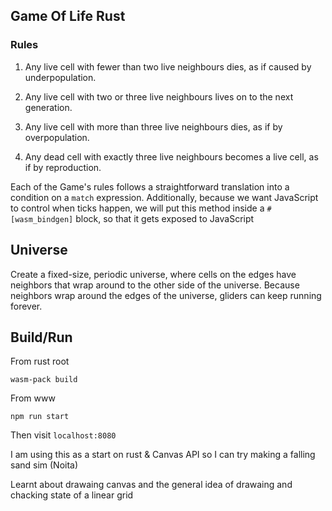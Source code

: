 ## Game Of Life Rust  
### Rules
1. Any live cell with fewer than two live neighbours dies, as if caused by underpopulation.

2. Any live cell with two or three live neighbours lives on to the next generation.

3. Any live cell with more than three live neighbours dies, as if by overpopulation.

4. Any dead cell with exactly three live neighbours becomes a live cell, as if by reproduction.

Each of the Game's rules follows a straightforward translation into a condition on a `match` expression. Additionally, 
because we want JavaScript to control when ticks happen, we will put this method inside a `#[wasm_bindgen]` block, so that it gets exposed to JavaScript

## Universe
Create a fixed-size, periodic universe, where cells on the edges have neighbors that wrap around to the other 
side of the universe. Because neighbors wrap around the edges of the universe, gliders can keep running forever.

## Build/Run

From rust root
```
wasm-pack build
```
From www
```
npm run start
```
Then visit `localhost:8080`

I am using this as a start on rust & Canvas API so I can try making a falling sand sim (Noita)

Learnt about drawaing canvas and the general idea of drawaing and chacking state of a linear grid
